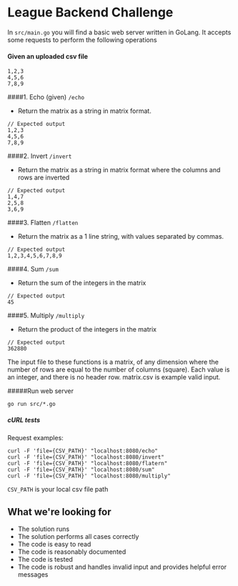 # League Backend Challenge

In `src/main.go` you will find a basic web server written in GoLang. It accepts some requests to perform the following operations

#### Given an uploaded csv file

```
1,2,3
4,5,6
7,8,9
```

####1. Echo (given) `/echo`

- Return the matrix as a string in matrix format.

```
// Expected output
1,2,3
4,5,6
7,8,9
```

####2. Invert `/invert`

- Return the matrix as a string in matrix format where the columns and rows are inverted

```
// Expected output
1,4,7
2,5,8
3,6,9
```

####3. Flatten `/flatten`

- Return the matrix as a 1 line string, with values separated by commas.

```
// Expected output
1,2,3,4,5,6,7,8,9
```

####4. Sum `/sum`

- Return the sum of the integers in the matrix

```
// Expected output
45
```

####5. Multiply `/multiply`

- Return the product of the integers in the matrix

```
// Expected output
362880
```

The input file to these functions is a matrix, of any dimension where the number of rows are equal to the number of columns (square). Each value is an integer, and there is no header row. matrix.csv is example valid input.

#####Run web server

```
go run src/*.go
```

##### cURL tests

Request examples:

```
curl -F 'file={CSV_PATH}' "localhost:8080/echo"
curl -F 'file={CSV_PATH}' "localhost:8080/invert"
curl -F 'file={CSV_PATH}' "localhost:8080/flatern"
curl -F 'file={CSV_PATH}' "localhost:8080/sum"
curl -F 'file={CSV_PATH}' "localhost:8080/multiply"
```

`CSV_PATH` is your local csv file path

## What we're looking for

- The solution runs
- The solution performs all cases correctly
- The code is easy to read
- The code is reasonably documented
- The code is tested
- The code is robust and handles invalid input and provides helpful error messages
